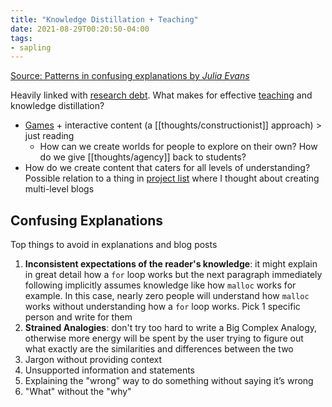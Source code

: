 ```yaml
---
title: "Knowledge Distillation + Teaching"
date: 2021-08-29T00:20:50-04:00
tags:
- sapling
---
```


[Source: Patterns in confusing explanations by *Julia Evans*](https://jvns.ca/blog/confusing-explanations/)

Heavily linked with [research debt](thoughts/research%20debt.md). What makes for effective [teaching](thoughts/teaching.md) and knowledge distillation?

- [Games](thoughts/game%20design.md) + interactive content (a [[thoughts/constructionist]] approach) > just reading
	-  How can we create worlds for people to explore on their own? How do we give [[thoughts/agency]] back to students?
-  How do we create content that caters for all levels of understanding? Possible relation to a thing in [project list](thoughts/idea%20list.md) where I thought about creating multi-level blogs

## Confusing Explanations
Top things to avoid in explanations and blog posts

1. **Inconsistent expectations of the reader's knowledge**: it might explain in great detail how a `for` loop works but the next paragraph immediately following implicitly assumes knowledge like how `malloc` works for example. In this case, nearly zero people will understand how `malloc` works without understanding how a `for` loop works. Pick 1 specific person and write for them
2. **Strained Analogies**: don't try too hard to write a Big Complex Analogy, otherwise more energy will be spent by the user trying to figure out what exactly are the similarities and differences between the two
3. Jargon without providing context
4. Unsupported information and statements
5. Explaining the "wrong" way to do something without saying it’s wrong
6. "What" without the "why"